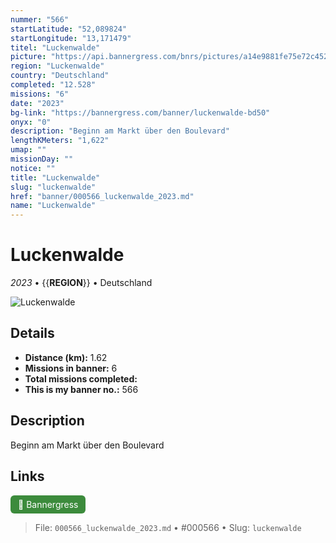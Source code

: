 ```yaml
---
nummer: "566"
startLatitude: "52,089824"
startLongitude: "13,171479"
titel: "Luckenwalde"
picture: "https://api.bannergress.com/bnrs/pictures/a14e9881fe75e72c4525b1cd6bed63a8"
region: "Luckenwalde"
country: "Deutschland"
completed: "12.528"
missions: "6"
date: "2023"
bg-link: "https://bannergress.com/banner/luckenwalde-bd50"
onyx: "0"
description: "Beginn am Markt über den Boulevard"
lengthKMeters: "1,622"
umap: ""
missionDay: ""
notice: ""
title: "Luckenwalde"
slug: "luckenwalde"
href: "banner/000566_luckenwalde_2023.md"
name: "Luckenwalde"
---
```

# Luckenwalde

*2023* • {{__REGION__}} • Deutschland

![Luckenwalde](https://api.bannergress.com/bnrs/pictures/a14e9881fe75e72c4525b1cd6bed63a8)



## Details
- **Distance (km):** 1.62
- **Missions in banner:** 6
- **Total missions completed:** 
- **This is my banner no.:** 566



## Description
Beginn am Markt über den Boulevard



## Links
<a href="https://bannergress.com/banner/luckenwalde-bd50" target="_blank" style="display:inline-block;margin-right:8px;padding:6px 12px;background:#3c8b3c;color:#fff;text-decoration:none;border-radius:6px;">🔗 Bannergress</a>



> File: `000566_luckenwalde_2023.md` • #000566 • Slug: `luckenwalde`
